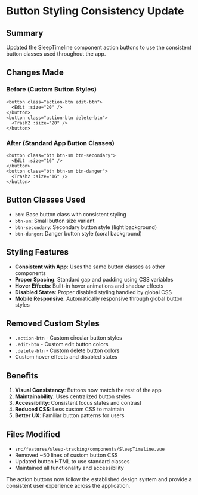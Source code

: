 # Button Styling Consistency Update

## Summary

Updated the SleepTimeline component action buttons to use the consistent button classes used throughout the app.

## Changes Made

### Before (Custom Button Styles)

```vue
<button class="action-btn edit-btn">
  <Edit :size="20" />
</button>
<button class="action-btn delete-btn">
  <Trash2 :size="20" />
</button>
```

### After (Standard App Button Classes)

```vue
<button class="btn btn-sm btn-secondary">
  <Edit :size="16" />
</button>
<button class="btn btn-sm btn-danger">
  <Trash2 :size="16" />
</button>
```

## Button Classes Used

- `btn`: Base button class with consistent styling
- `btn-sm`: Small button size variant
- `btn-secondary`: Secondary button style (light background)
- `btn-danger`: Danger button style (coral background)

## Styling Features

- **Consistent with App**: Uses the same button classes as other components
- **Proper Spacing**: Standard gap and padding using CSS variables
- **Hover Effects**: Built-in hover animations and shadow effects
- **Disabled States**: Proper disabled styling handled by global CSS
- **Mobile Responsive**: Automatically responsive through global button styles

## Removed Custom Styles

- `.action-btn` - Custom circular button styles
- `.edit-btn` - Custom edit button colors
- `.delete-btn` - Custom delete button colors
- Custom hover effects and disabled states

## Benefits

1. **Visual Consistency**: Buttons now match the rest of the app
2. **Maintainability**: Uses centralized button styles
3. **Accessibility**: Consistent focus states and contrast
4. **Reduced CSS**: Less custom CSS to maintain
5. **Better UX**: Familiar button patterns for users

## Files Modified

- `src/features/sleep-tracking/components/SleepTimeline.vue`
- Removed ~50 lines of custom button CSS
- Updated button HTML to use standard classes
- Maintained all functionality and accessibility

The action buttons now follow the established design system and provide a consistent user experience across the application.
